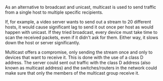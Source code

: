 As an alternative to broadcast and unicast, multicast is used to send traffic from a single host to multiple specific recipients.

If, for example, a video server wants to send out a stream to 20 different hosts, it would cause significant lag to send it out once per host as would happen with unicast. If they tried broadcast, every device must take time to scan the received packets, even if it didn't ask for them. Either way, it slows down the host or server significantly.

Multicast offers a compromise, only sending the stream once and only to devices that want to receive it. This is done with the use of a class D address. The server could sent out traffic with the class D address (also known as multicast address) and the switches/routers in the network could make sure that only the members of the multicast group receive it.